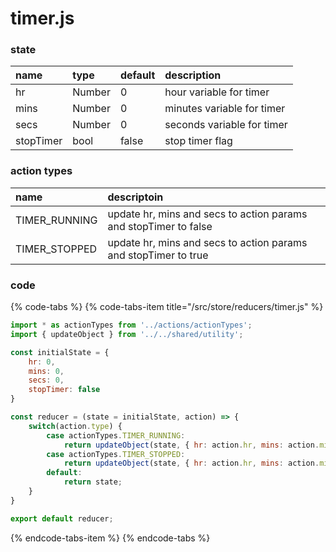 # timer.js

### state

| name | type | default | description |
| :--- | :--- | :--- | :--- |
| hr | Number | 0 | hour variable for timer |
| mins | Number | 0 | minutes variable for timer |
| secs | Number | 0 | seconds variable for timer |
| stopTimer | bool | false | stop timer flag |



### action types

| name | descriptoin |
| :--- | :--- |
| TIMER\_RUNNING | update hr, mins and secs to action params and stopTimer to false |
| TIMER\_STOPPED | update hr, mins and secs to action params and stopTimer to true |





### code

{% code-tabs %}
{% code-tabs-item title="/src/store/reducers/timer.js" %}
```javascript
import * as actionTypes from '../actions/actionTypes';
import { updateObject } from '../../shared/utility';

const initialState = {
    hr: 0,
    mins: 0,
    secs: 0,
    stopTimer: false
}

const reducer = (state = initialState, action) => {
    switch(action.type) {
        case actionTypes.TIMER_RUNNING:
            return updateObject(state, { hr: action.hr, mins: action.mins, secs: action.secs, stopTimer: false });
        case actionTypes.TIMER_STOPPED:
            return updateObject(state, { hr: action.hr, mins: action.mins, secs: action.secs, stopTimer: true });
        default:
            return state;
    }
}

export default reducer;
```
{% endcode-tabs-item %}
{% endcode-tabs %}


